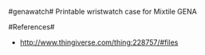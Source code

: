 #genawatch#
Printable wristwatch case for Mixtile GENA

#References#
*  http://www.thingiverse.com/thing:228757/#files
